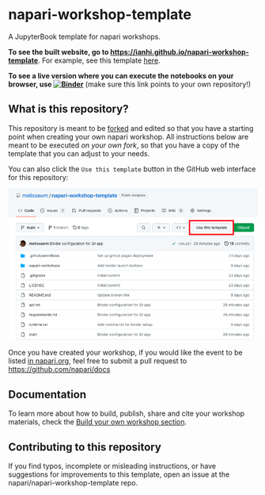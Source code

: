 # napari-workshop-template

A JupyterBook template for napari workshops.

**To see the built website, go to
https://ianhi.github.io/napari-workshop-template**. For
example, see this template [here](https://napari.org/napari-workshop-template/home.html).

**To see a live version where you can execute the notebooks on your browser, use [![Binder](https://mybinder.org/badge_logo.svg)](https://mybinder.org/v2/gh/napari/napari-workshop-template/main)** (make sure this link points to your own repository!)

## What is this repository?

This repository is meant to be [forked](https://docs.github.com/en/get-started/quickstart/fork-a-repo) and edited so that you have a starting point when creating your own napari workshop. All instructions below are meant to be executed _on your own fork_, so that you have a copy of the template that you can adjust to your needs.

You can also click the `Use this template` button in the GitHub web interface for this repository:

![Use this template button on GitHub interface](napari-workshops/docs/images/00-template.png)

Once you have created your workshop, if you would like the event to be listed [in napari.org](https://napari.org/stable/further-resources/napari-workshops.html), feel free to submit a pull request to https://github.com/napari/docs

## Documentation

To learn more about how to build, publish, share and cite your workshop materials, check the [Build your own workshop section](https://napari.github.io/napari-workshop-template/docs/build_your_workshop.html).

## Contributing to this repository

If you find typos, incomplete or misleading instructions, or have suggestions for improvements to this template, open an issue at the napari/napari-workshop-template repo.
